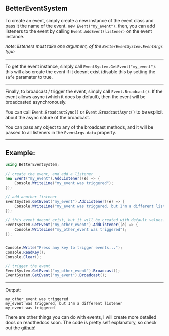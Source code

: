 BetterEventSystem
---
To create an event, simply create a new instance of the event class and pass it the name of the event.
`new Event("my_event")`. then, you can add listeners to the event by calling `Event.AddEvent(listener)` on the event instance.

*note: listeners must take one argument, of the `BetterEventSystem.EventArgs` type*

---
To get the event instance, simply call `EventSystem.GetEvent("my_event")`. this will also create the event if it doesnt exist (disable this by setting the `safe` paramater to true.

---
Finally, to broadcast / trigger the event, simply call `Event.Broadcast()`.
If the event allows async (which it does by default), then the event will be broadcasted asynchronously.

You can call
`Event.BroadcastSync()` or `Event.BroadcastAsync()` to be explicit about the async nature of the broadcast.

You can pass any object to any of the broadcast methods, and it will be passed to all listeners in the `EventArgs.data` property.


---
## Example:
```c#
using BetterEventSystem;

// create the event, and add a listener
new Event("my_event").AddListener((e) => {
    Console.WriteLine("my_event was triggered");
});

// add another listener
EventSystem.GetEvent("my_event").AddListener((e) => {
    Console.WriteLine("my_event was triggered, but I'm a different listener");
});

// this event doesnt exist, but it will be created with default values. you can edit the Event after creation if you want
EventSystem.GetEvent("my_other_event").AddListener((e) => {
    Console.WriteLine("my_other_event was triggered");
});


Console.Write("Press any key to trigger events...");
Console.ReadKey();
Console.Clear();

// trigger the event
EventSystem.GetEvent("my_other_event").Broadcast();
EventSystem.GetEvent("my_event").Broadcast();
```
---
Output:
```text
my_other_event was triggered
my_event was triggered, but I'm a different listener
my_event was triggered
```

There are other things you can do with events, I will create more detailed docs on readthedocs soon.
The code is pretty self explanatory, so check out the [github](https://github.com/AW1534/BetterEventSystem)!